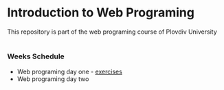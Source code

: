 # Introduction to Web Programing
This repository is part of the web programing course of Plovdiv University


#
### Weeks Schedule

* Web programing day one - [exercises](https://github.com/pkyurkchiev/distributed-applications/tree/master/exercises/day_1)
* Web programing day two